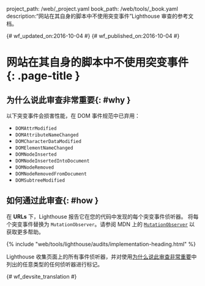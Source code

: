 project_path: /web/_project.yaml
book_path: /web/tools/_book.yaml
description:“网站在其自身的脚本中不使用突变事件”Lighthouse 审查的参考文档。

{# wf_updated_on:2016-10-04 #}
{# wf_published_on:2016-10-04 #}

# 网站在其自身的脚本中不使用突变事件 {: .page-title }

## 为什么说此审查非常重要{: #why }

以下突变事件会损害性能，在 DOM 事件规范中已弃用：


* `DOMAttrModified`
* `DOMAttributeNameChanged`
* `DOMCharacterDataModified`
* `DOMElementNameChanged`
* `DOMNodeInserted`
* `DOMNodeInsertedIntoDocument`
* `DOMNodeRemoved`
* `DOMNodeRemovedFromDocument`
* `DOMSubtreeModified`

## 如何通过此审查{: #how }

在 **URLs** 下，Lighthouse 报告它在您的代码中发现的每个突变事件侦听器。
将每个突变事件替换为 `MutationObserver`。请参阅 MDN 上的 [`MutationObserver`][mdn] 以获取更多帮助。


[mdn]: https://developer.mozilla.org/en-US/docs/Web/API/MutationObserver

{% include "web/tools/lighthouse/audits/implementation-heading.html" %}

Lighthouse 收集页面上的所有事件侦听器，并对使用[为什么说此审查非常重要](#why)中列出的任意类型的任何侦听器进行标记。




{# wf_devsite_translation #}
